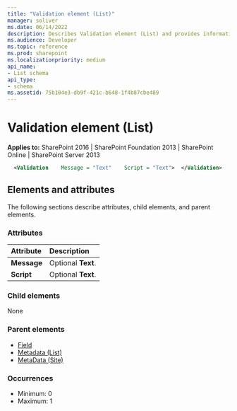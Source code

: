 ```yaml
---
title: "Validation element (List)"
manager: soliver
ms.date: 06/14/2022
description: Describes Validation element (List) and provides information on elements and attributes.
ms.audience: Developer
ms.topic: reference
ms.prod: sharepoint
ms.localizationpriority: medium
api_name:
- List schema
api_type:
- schema
ms.assetid: 75b104e3-db9f-421c-b648-1f4b87cbe489
---
```


# Validation element (List)

**Applies to:** SharePoint 2016 | SharePoint Foundation 2013 | SharePoint Online | SharePoint Server 2013
  
```XML
  <Validation    Message = "Text"    Script = "Text">  </Validation>
```

## Elements and attributes

The following sections describe attributes, child elements, and parent elements.

### Attributes

|**Attribute**|**Description**|
|:-----|:-----|
|**Message** <br/> |Optional **Text**.  <br/> |
|**Script** <br/> |Optional **Text**.  <br/> |
   
### Child elements

None
   
### Parent elements

- [Field](field-element-list.md)
- [Metadata (List)](metadata-element-list.md)
- [MetaData (Site)](metadata-element-site.md)
   
### Occurrences

- Minimum: 0
- Maximum: 1  

<br/> 
   

